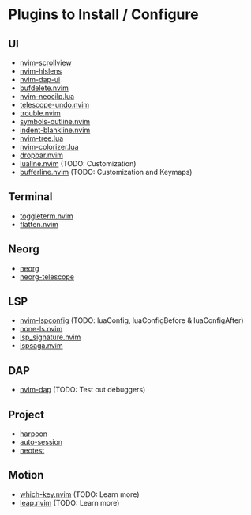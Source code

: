 # Plugins to Install / Configure

## UI

- [nvim-scrollview](https://github.com/dstein64/nvim-scrollview)
- [nvim-hlslens](https://github.com/kevinhwang91/nvim-hlslens)
- [nvim-dap-ui](https://github.com/rcarriga/nvim-dap-ui)
- [bufdelete.nvim](https://github.com/famiu/bufdelete.nvim)
- [nvim-neocilp.lua](https://github.com/AckslD/nvim-neoclip.lua)
- [telescope-undo.nvim](https://github.com/AckslD/nvim-neoclip.lua)
- [trouble.nvim](https://github.com/folke/trouble.nvim)
- [symbols-outline.nvim](https://github.com/simrat39/symbols-outline.nvim)
- [indent-blankline.nvim](https://github.com/lukas-reineke/indent-blankline.nvim)
- [nvim-tree.lua](https://github.com/nvim-tree/nvim-tree.lua)
- [nvim-colorizer.lua](https://github.com/NvChad/nvim-colorizer.lua)
- [dropbar.nvim](https://github.com/Bekaboo/dropbar.nvim)
- [lualine.nvim](https://github.com/nvim-lualine/lualine.nvim) (TODO: Customization)
- [bufferline.nvim](https://github.com/akinsho/bufferline.nvim#usage) (TODO: Customization and Keymaps)

## Terminal

- [toggleterm.nvim](https://github.com/akinsho/toggleterm.nvim)
- [flatten.nvim](https://github.com/willothy/flatten.nvim)

## Neorg

- [neorg](https://github.com/nvim-neorg/neorg)
- [neorg-telescope](https://github.com/nvim-neorg/neorg-telescope)

## LSP

- [nvim-lspconfig](https://github.com/neovim/nvim-lspconfig) (TODO: luaConfig, luaConfigBefore & luaConfigAfter)
- [none-ls.nvim](https://github.com/nvimtools/none-ls.nvim)
- [lsp_signature.nvim](https://github.com/ray-x/lsp_signature.nvim)
- [lspsaga.nvim](https://github.com/nvimdev/lspsaga.nvim)

## DAP 

- [nvim-dap](https://github.com/mfussenegger/nvim-dap) (TODO: Test out debuggers)

## Project

- [harpoon](https://github.com/ThePrimeagen/harpoon)
- [auto-session](https://github.com/rmagatti/auto-session)
- [neotest](https://github.com/nvim-neotest/neotest)

## Motion

- [which-key.nvim](https://github.com/folke/which-key.nvim) (TODO: Learn more)
- [leap.nvim](https://github.com/ggandor/leap.nvim) (TODO: Learn more)
